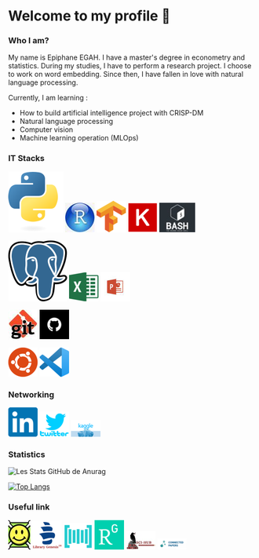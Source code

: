 # Welcome to my profile 👋
### Who I am?
My name is Epiphane EGAH. I have a master's degree in econometry and statistics. During my studies, I have to perform a research project. I choose to work on word embedding. Since then, I have fallen in love with natural language processing.

Currently, I am learning :
- How to build artificial intelligence project with CRISP-DM
- Natural language processing 
- Computer vision 
- Machine learning operation (MLOps)

### IT Stacks
 [![Alt text](img/Python.svg)](https://www.stechies.com/install-python-3-ubuntu/)  ![Alt text](img/R.jpeg) ![Alt text](img/Tensorflow_logo.svg.png) ![Alt text](img/Keras.png) ![Alt text](img/bash.jpg)

 
 ![Alt text](img/Postgresql.svg) ![Alt text](img/excel.png) ![Alt text](img/powerpoint.jpeg)
 
 ![Alt text](img/git.jpeg) ![Alt text](img/github.png) 

 ![Alt text](img/ubuntu.png) ![Alt text](img/vsc.png)
 
 ### Networking
 [![all text](img/in.png)](https://www.linkedin.com/in/egahepiphane/)
 [![all text](img/twitter.png)](https://twitter.com/egahepiphane)
 [![all text](img/kaggle.png)](https://www.kaggle.com/epiphane)

 
 ### Statistics
 
 ![Les Stats GitHub de Anurag](https://github-readme-stats.vercel.app/api?username=egah&show_icons=true&theme=radical)
 
[![Top Langs](https://github-readme-stats.vercel.app/api/top-langs/?username=egah&layout=compact)](https://github.com/egah/github-readme-stats)

### Useful link
 [![all text](img/arxiv.jpg)](https://arxiv.org/)
 [![all text](img/lb.png)](https://libgen.li/)
 [![all text](img/paperwithcode.png)](https://paperswithcode.com/)
 [![all text](img/rg.png)](https://www.researchgate.net/signup.SignUp.html)
 [![all text](img/Sci-Hub.jpg)](https://sci-hub.hkvisa.net/)
[![all text](img/conpaper.png)](https://www.connectedpapers.com/)


 <!--### STACKS I WANT TO LEARN--
